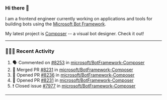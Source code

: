 ### Hi there 👋

I am a frontend engineer currently working on applications and tools for building bots using the [Microsoft Bot Framework](https://dev.botframework.com/).

My latest project is [Composer](https://github.com/microsoft/BotFramework-Composer) -- a visual bot designer. Check it out!

---

### 👨🏻‍💻 Recent Activity

<!--START_SECTION:activity-->
1. 🗣 Commented on [#8253](https://github.com/microsoft/BotFramework-Composer/issues/8253) in [microsoft/BotFramework-Composer](https://github.com/microsoft/BotFramework-Composer)
2. 🎉 Merged PR [#8231](https://github.com/microsoft/BotFramework-Composer/pull/8231) in [microsoft/BotFramework-Composer](https://github.com/microsoft/BotFramework-Composer)
3. 💪 Opened PR [#8236](https://github.com/microsoft/BotFramework-Composer/pull/8236) in [microsoft/BotFramework-Composer](https://github.com/microsoft/BotFramework-Composer)
4. 💪 Opened PR [#8231](https://github.com/microsoft/BotFramework-Composer/pull/8231) in [microsoft/BotFramework-Composer](https://github.com/microsoft/BotFramework-Composer)
5. ❗️ Closed issue [#7977](https://github.com/microsoft/BotFramework-Composer/issues/7977) in [microsoft/BotFramework-Composer](https://github.com/microsoft/BotFramework-Composer)
<!--END_SECTION:activity-->

---

<!--
**a-b-r-o-w-n/a-b-r-o-w-n** is a ✨ _special_ ✨ repository because its `README.md` (this file) appears on your GitHub profile.

Here are some ideas to get you started:

- 🔭 I’m currently working on ...
- 🌱 I’m currently learning ...
- 👯 I’m looking to collaborate on ...
- 🤔 I’m looking for help with ...
- 💬 Ask me about ...
- 📫 How to reach me: ...
- 😄 Pronouns: ...
- ⚡ Fun fact: ...
-->
